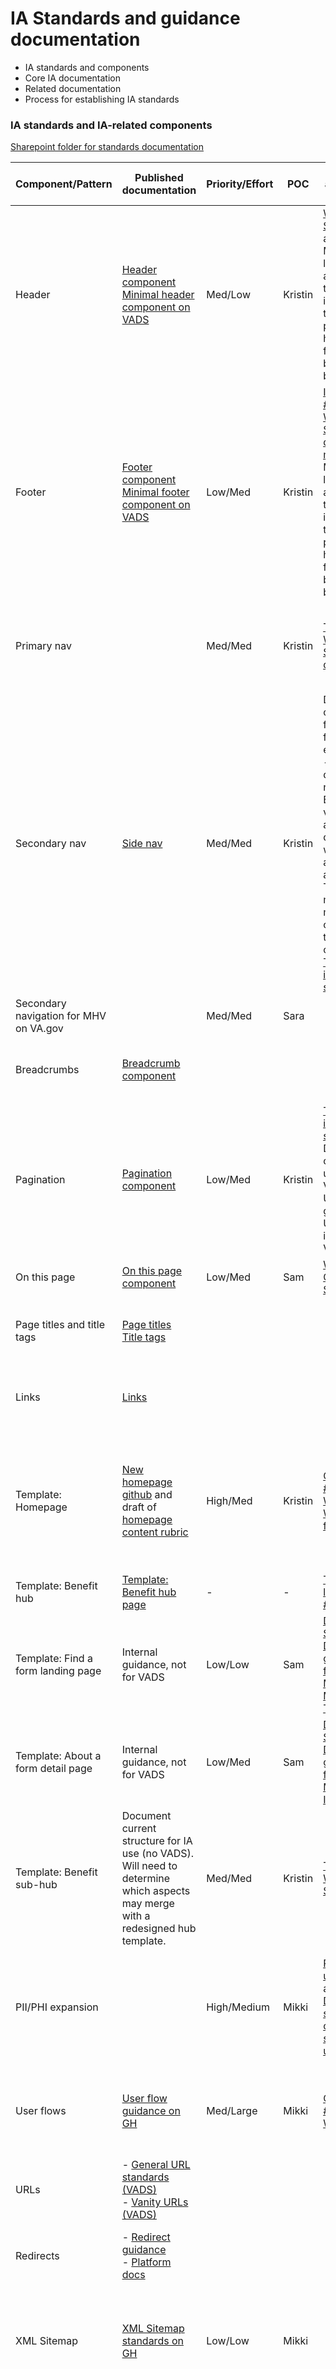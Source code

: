 # IA Standards and guidance documentation

- IA standards and components
- Core IA documentation
- Related documentation
- Process for establishing IA standards

### IA standards and IA-related components

[Sharepoint folder for standards documentation](https://dvagov-my.sharepoint.com/:f:/r/personal/michelle_northuis_va_gov/Documents/IA/Standards?csf=1&web=1&e=6XnSEl)

Component/Pattern | Published documentation | Priority/Effort | POC | Revisions and work in progress | Status/Next steps | 
--- | --- | --- | --- | --- | --- | 
Header | [Header component](https://design.va.gov/components/header/) <br> [Minimal header component on VADS](https://design.va.gov/components/header/header-minimal) | Med/Low | Kristin | [WIP in Sharepoint](https://dvagov-my.sharepoint.com/:w:/r/personal/michelle_northuis_va_gov/Documents/IA/Standards/Header.docx?d=wf31ee57166f04d7584ac7225a4fd41c0&csf=1&web=1&e=MNGek1) and [mural](https://app.mural.co/t/departmentofveteransaffairs9999/m/departmentofveteransaffairs9999/1694550504118/9ab9423b7a907602411017fd5a5fbff952ebc8bd?wid=0-1727901579916) <br> Mini header likely part of a pattern that includes one thing per page, mini header, mini footer, and back link breadcrumb | Mikki to review |
Footer  | [Footer component](https://design.va.gov/components/footer/) <br> [Minimal footer component on VADS](https://design.va.gov/components/footer/footer-minimal)   | Low/Med | Kristin | [Issue #88782](https://github.com/department-of-veterans-affairs/va.gov-team/issues/88782) and [WIP Sharepoint doc](https://dvagov-my.sharepoint.com/:w:/r/personal/michelle_northuis_va_gov/Documents/IA/Standards/Header.docx?d=wf31ee57166f04d7584ac7225a4fd41c0&csf=1&web=1&e=MNGek1) and [mural](https://app.mural.co/t/departmentofveteransaffairs9999/m/departmentofveteransaffairs9999/1694550504118/9ab9423b7a907602411017fd5a5fbff952ebc8bd?sender=ua67f17f1c416a96ea04d2476) <br> Mini footer likely part of a pattern that includes one thing per page, mini header, mini footer, and back link breadcrumb.| Mikki to review | 
Primary nav |  | Med/Med | Kristin | [Ticket](https://github.com/department-of-veterans-affairs/va.gov-team/issues/95552), <br> [WIP Mural](https://app.mural.co/t/departmentofveteransaffairs9999/m/departmentofveteransaffairs9999/1694550504118/9ab9423b7a907602411017fd5a5fbff952ebc8bd?wid=0-1729646394383), <br> [Sharepoint doc](https://dvagov-my.sharepoint.com/:w:/r/personal/michelle_northuis_va_gov/Documents/Primary%20nav%20guidance%20for%20VADS.docx?d=w9bcc29bdd9b74308a2e8194d076a595e&csf=1&web=1&e=a6RlD6)| Mikki to review updated draft <br> Mikki to start rubric for the benefits and health care menu | 
Secondary nav | [Side nav](https://design.va.gov/components/sidenav) | Med/Med| Kristin | Document current state functionality for existing experiences - the different left navs in Benefit hubs vs facilities, and then determine if we can have a standard approach. This might mean making changes to the standard component.<br> [Ticket](https://github.com/department-of-veterans-affairs/va.gov-team/issues/95555) [WIP in sharepoint](https://dvagov-my.sharepoint.com/:w:/r/personal/michelle_northuis_va_gov/Documents/IA/Standards/Secondary%20Nav.docx?d=w71644b388a9e4d8a99fe88ec8c369080&csf=1&web=1&e=kcWA0J)| Mikki to review | 
Secondary navigation for MHV on VA.gov |  | Med/Med | Sara |  |  | | 
Breadcrumbs | [Breadcrumb component](https://design.va.gov/components/breadcrumbs) |  | | | Updates published 12/18/24 <br> [Slack announcement](https://dsva.slack.com/archives/C0NGDDXME/p1734535748861849) |
Pagination | [Pagination component](https://design.va.gov/components/pagination) | Low/Med | Kristin| [Ticket](https://github.com/department-of-veterans-affairs/va.gov-team/issues/95554) [WIP in sharepoint](https://dvagov-my.sharepoint.com/:w:/r/personal/michelle_northuis_va_gov/Documents/IA/Standards/Pagination.docx?d=wf298b2157b674a6fa3117b8235917967&csf=1&web=1&e=DJORX4) <br> Discovery of current usage, any V3 plans, USWDS guidance. Updates intended for VADS| Mikki to review first draft |
On this page | [On this page component](https://design.va.gov/components/on-this-page) | Low/Med | Sam | [WIP Audit Google Sheet](https://docs.google.com/spreadsheets/d/1uHGoaykeblwob_n-9pPi84OXmuOhZwKOANACUE5xUls/edit?usp=sharing0) | Mikki to review | 
Page titles and title tags | [Page titles](https://design.va.gov/content-style-guide/page-titles-and-section-titles) <br> [Title tags](https://design.va.gov/content-style-guide/title-tags) | |  | | Updates published 9/20/24 <br> [Slack announcement](https://dsva.slack.com/archives/C0NGDDXME/p1727205735920459)  |   
Links | [Links](https://design.va.gov/content-style-guide/links) |  |  |  | Updates published 9/20/24 <br> [Slack announcement](https://dsva.slack.com/archives/C0NGDDXME/p1727205735920459)   | 
Template: Homepage  | [New homepage github](https://github.com/department-of-veterans-affairs/va.gov-team/tree/master/products/home-page/initiatives/2022-home-page-redesign-initiative) and draft of [homepage content rubric](https://github.com/department-of-veterans-affairs/va.gov-team/blob/master/products/home-page/initiatives/2022-home-page-redesign-initiative/homepage-content-rubric.md) | High/Med | Kristin| [CAIA Ticket #82570](https://github.com/orgs/department-of-veterans-affairs/projects/929/views/26?pane=issue&itemId=62174367) and [WIP Mural](https://app.mural.co/t/departmentofveteransaffairs9999/m/departmentofveteransaffairs9999/1694550504118/9ab9423b7a907602411017fd5a5fbff952ebc8bd?wid=0-1719612457029) <br> [Word doc for review](https://dvagov-my.sharepoint.com/:w:/r/personal/michelle_northuis_va_gov/Documents/Home%20page%20guidance%20for%20VADS.docx?d=w69f2bb4012964aa1aba48016dc43a53e&csf=1&web=1&e=bRZBJI)| VADS documentation approved, ready to publish <br> Rubric approved, working on comms and implementation plan | 
Template: Benefit hub  | [Template: Benefit hub page](https://design.va.gov/templates/hub) <br> | - | - | [Ticket for last updates #65451](https://github.com/department-of-veterans-affairs/va.gov-team/issues/65451) | Updates published 12/3 | 
Template: Find a form landing page | Internal guidance, not for VADS| Low/Low | Sam | [Draft Standard](https://dvagov-my.sharepoint.com/:w:/r/personal/michelle_northuis_va_gov/Documents/IA/Standards/Template%20Find%20a%20form%20landing%20page.docx?d=w00ad6a376cb8486f9bc3f6e3bed5aab7&csf=1&web=1&e=llSSQs) [Draft guidance from Michelle Middaugh](https://dvagov-my.sharepoint.com/:w:/g/personal/suzanne_middaugh_va_gov/EaDcyTELxL5Hk7fvpdCcNaABTTtD--NJnOZhW3PU7n86KA?email=Michelle.Northuis%40va.gov&e=Ika3UY) [IA Ticket](https://github.com/department-of-veterans-affairs/va.gov-team/issues/95557)| Mikki to review | 
Template: About a form detail page | Internal guidance, not for VADS | Low/Med | Sam | [Draft Standard](https://dvagov-my.sharepoint.com/:w:/r/personal/michelle_northuis_va_gov/Documents/IA/Standards/Template%20About%20a%20form%20detail%20page.docx?d=wc0427faa176e4cef8169d529ff0636ee&csf=1&web=1&e=UQPPtX) [Draft guidance from Michelle M](https://dvagov-my.sharepoint.com/:w:/g/personal/suzanne_middaugh_va_gov/EaDcyTELxL5Hk7fvpdCcNaABTTtD--NJnOZhW3PU7n86KA?email=Michelle.Northuis%40va.gov&e=Ika3UY) [IA Ticket](https://github.com/department-of-veterans-affairs/va.gov-team/issues/95558)| Mikki to review | 
Template: Benefit sub-hub |Document current structure for IA use (no VADS).  Will need to determine which aspects may merge with a redesigned hub template. | Med/Med | Kristin | [Ticket](https://github.com/department-of-veterans-affairs/va.gov-team/issues/95553) <br> [WIP in Sharepoint](https://dvagov-my.sharepoint.com/:w:/r/personal/michelle_northuis_va_gov/Documents/Home%20page%20guidance%20for%20VADS.docx?d=w69f2bb4012964aa1aba48016dc43a53e&csf=1&web=1&e=bRZBJI) | Mikki to review first draft | 
PII/PHI expansion | | High/Medium | Mikki | [Platform doc updates](https://dvagov-my.sharepoint.com/:w:/r/personal/michelle_northuis_va_gov/_layouts/15/Doc.aspx?sourcedoc=%7B1D46ED03-08E0-402A-AA4E-6D2CFDAE73D7%7D&file=PII-PHI%20Updates%20-%20Platform%20docs.docx&action=default&mobileredirect=true)<br> and <br> [Design system and content style guide updates](https://dvagov-my.sharepoint.com/:w:/r/personal/michelle_northuis_va_gov/Documents/IA/PII-PHI%20Updates%20-%20Design%20System.docx?d=we98ec89c492b4135a14ab00249638a7a&csf=1&web=1&e=xDl7dB)| Tickets submitted to design system team, content team, and platform doc teams for implementation of guidance. |  
User flows | [User flow guidance on GH](https://github.com/department-of-veterans-affairs/va.gov-team/blob/master/products/information-architecture/standards/user-flow-guidance.md) | Med/Large | Mikki | [CAIA Ticket #82573](https://github.com/department-of-veterans-affairs/va.gov-team/issues/82573) and [WIP doc](https://docs.google.com/document/d/1vNVjn0J6oMGy4fZ7peGrI4yPI5p9_TjP1vx73n1xqdk/edit#heading=h.80c5ydk3huxr)| Will use pattern approach, next step is for Mikki to draft all of the patterns. |  
URLs | - [General URL standards (VADS)](https://design.va.gov/components/url-standards/) <br>- [Vanity URLs (VADS)](https://design.va.gov/components/url-standards/#vanity-urls) |  |  |  | Updates published 9/20/24 <br> [Slack announcement](https://dsva.slack.com/archives/C0NGDDXME/p1727205735920459)  |  
Redirects | - [Redirect guidance](https://design.va.gov/components/url-standards/redirects)<br> - [Platform docs](https://depo-platform-documentation.scrollhelp.site/developer-docs/redirect-implementation-strategies) |  |  | | Updates published 9/20/24 <br> [Slack announcement](https://dsva.slack.com/archives/C0NGDDXME/p1727205735920459)  |  
XML Sitemap | [XML Sitemap standards on GH](https://github.com/department-of-veterans-affairs/va.gov-team/blob/master/products/information-architecture/standards/xml-sitemap.md)| Low/Low | Mikki | | Needs review and update and should be published either in platform documentation design system |  
Search best bets | [Search best bets guidance on GH](https://github.com/department-of-veterans-affairs/va.gov-team/blob/master/products/information-architecture/standards/search-best-bets.md) We want to document how we maintain and watch best bets over time. | Low/Med | Mikki |  | Review current guidance and identify what should be documented as a standard, what is process, and what is best practice. <br> Identify where each aspect should live and create drafts properly formatted.  <br> Review with OCTO leads for approval. Publish | | 
IA section of design system  | --- | High/High | Mikki and Erin  | [Old mural for reference](https://app.mural.co/t/departmentofveteransaffairs9999/m/departmentofveteransaffairs9999/1727207094767/f4f5ac4667427130c83c631d474bc783da52ff20?sender=u2aba00c97ab77c6ec1573123) | Not started | 
IA guiding principles | | | | [Best practices doc for reference](https://github.com/department-of-veterans-affairs/va.gov-team/blob/master/products/information-architecture/standards/ia-best-practices.md) | Future add - dependent on IA section of VADS |  
IA governance | [V1 content placement criteria for unauth experience](https://github.com/department-of-veterans-affairs/va.gov-team/blob/master/products/content/content-strategy-ia-collaboration/content-placement-criteria/content-placement-criteria-v1.md) | High/Large | Mikki | [Working mural for broader placement criteria](https://app.mural.co/t/departmentofveteransaffairs9999/m/departmentofveteransaffairs9999/1679588484112/d3e7ddae653ff445c4c475c851e2da051cfaf048?sender=u2aba00c97ab77c6ec1573123) | Future add - dependent on IA section of VADS |
IA and SEO | [SEO best practices on GH](https://github.com/department-of-veterans-affairs/va.gov-team/blob/master/products/information-architecture/standards/seo-best-practices.md) <br> [Writing for SEO in content styleguide on VADS](https://design.va.gov/content-style-guide/seo) |  |  | | Future add - dependent on IA section of VADS | 
IA and a11y | |  |  | | Future add - dependent on IA section of VADS  |  

 

 



### Core IA documentation

**Site maps**
- Visual Site Maps - A visual diagram representing the high level IA and structure of VA.gov (goes to Mural)
  - [Root level](https://app.mural.co/t/departmentofveteransaffairs9999/m/departmentofveteransaffairs9999/1672351995789/71a5b7ba07995735d458df39e07a696f48a9be48?wid=7-1676676077721)
  - [Health care hub](https://app.mural.co/t/departmentofveteransaffairs9999/m/departmentofveteransaffairs9999/1666882559766/ada92d293c76f3d61c71d3f2421c7f160f3648a8?wid=0-1675291071517&sender=u2aba00c97ab77c6ec1573123)
  - [Disability hub](https://app.mural.co/t/departmentofveteransaffairs9999/m/departmentofveteransaffairs9999/1667839622293/c8919d112d2d28d29080bf70cdc67998ef98e8aa?wid=1-1668693823442&sender=u2aba00c97ab77c6ec1573123)
  - [Education hub](https://app.mural.co/t/departmentofveteransaffairs9999/m/departmentofveteransaffairs9999/1674597416426/2a9153ede716702d8863ff1473fa189c31a83919?wid=0-1675292761939&sender=u2aba00c97ab77c6ec1573123)
  - [Careers hub](https://app.mural.co/t/departmentofveteransaffairs9999/m/departmentofveteransaffairs9999/1674779246334/51e3dfa747c0176c7f30abaf715e88fdddffb6d6?wid=0-1675287968232)
  - [Pension hub](https://app.mural.co/t/departmentofveteransaffairs9999/m/departmentofveteransaffairs9999/1674779271961/223f3fe745e198bc5301fe4f053b19fa019c7717?wid=0-1675376869383&sender=u2aba00c97ab77c6ec1573123)
  - [Housing assistance hub](https://app.mural.co/t/departmentofveteransaffairs9999/m/departmentofveteransaffairs9999/1674779288312/99235133032f44e28ec3e77835d8e2827ad126cd?wid=0-1675105415908&sender=u2aba00c97ab77c6ec1573123)
  - [Life insurance hub](https://app.mural.co/t/departmentofveteransaffairs9999/m/departmentofveteransaffairs9999/1674779307623/16f61c56ec150690aa1f532e7c134f91e15fa11c?wid=78-1675441930874)
  - [Burials and memorials hub](https://app.mural.co/t/departmentofveteransaffairs9999/m/departmentofveteransaffairs9999/1674779325955/34a49ce247fb99e9e7bbed8991fe785868baf518?wid=0-1675359563168&sender=u2aba00c97ab77c6ec1573123)
  - [Records hub](https://app.mural.co/t/departmentofveteransaffairs9999/m/departmentofveteransaffairs9999/1674779202419/2c84b6f0db7fc6ce1f20a0ff66f66c3afd46c04f?wid=12-1675464978959&sender=u2aba00c97ab77c6ec1573123)
  - [Decision reviews](https://app.mural.co/t/departmentofveteransaffairs9999/m/departmentofveteransaffairs9999/1674779345909/639c121deb1a751c01a2ddad6ba65417aaf23a70?wid=15-1675719086191)
  - [Facilities](https://app.mural.co/t/departmentofveteransaffairs9999/m/departmentofveteransaffairs9999/1674779377050/04377db23cd64177d3e90e2c216a5d9bc14c8878?wid=24-1676064961383)
- [VA.gov Master URL Spreadsheet](https://docs.google.com/spreadsheets/d/1YucOtYihweNPI1gYtCgdsinKQmH4DMuSgPaSgJMfyYk/edit?usp=sharing)
  - This file contains a list, by benefit area, of live URLs and any legacy URLs that have been redirected, to them
  - This is a working docoument managed in Google Sheets that is continually updated. 
  - Exported versions coming soon...
- [XML Sitemap](https://www.va.gov/sitemap.xml)
  - An XML sitemap is an SEO tool that helps Search Engines find and index pages on the site faster and allows them to use our "crawl budget" effectively.

### Related documentation


**VA.gov experience standards**
- [Platform Governance experience standards](https://depo-platform-documentation.scrollhelp.site/collaboration-cycle/va-gov-experience-standards) - Utilized by the Governance team, and includes core standards for nav components, content organization, URLs, user flows, etc.

**Controlled vocabularies**
- [Content briefs](https://github.com/department-of-veterans-affairs/va.gov-team/tree/master/products/content/content-briefs) - Provides background and omni-channel direction on terminology specific to various key features and topic areas 
- [Word list](https://design.va.gov/content-style-guide/word-list)


### Process for establishing IA standards

1. Review the [Github table](https://github.com/department-of-veterans-affairs/va.gov-team/tree/master/products/information-architecture/standards) and choose an IA standard – put your name next in the POC column
2. Create a ticket in your board WITHIN the epic called: [IA Standards and Documentation](https://app.zenhub.com/workspaces/sitewide-content-accessibility-and-ia-63a1d63232beba0011a7833f/issues/gh/department-of-veterans-affairs/va.gov-team/53920)
- Put a link to your ticket in the [github table](https://github.com/department-of-veterans-affairs/va.gov-team/tree/master/products/information-architecture/standards)
- Ticket template: [IA Standards - Homepage](https://github.com/department-of-veterans-affairs/va.gov-team/issues/82570#event-12734461942)
3. Write up a draft of the standard
- Make sure you find/review existing documentation
- Establish the scope
   - What are you covering
   - What are you not going to cover?
- Decide where the guidance will live - VADS vs github
4. Add a link of your draft to the [github table](https://github.com/department-of-veterans-affairs/va.gov-team/tree/master/products/information-architecture/standards)
5. Get standard draft approved by Mikki
- Mikki may take questions or things to OCTO
- We should remind Mikki about wrapping her task and not let it fall off
6. Untag yourself, tag Erin in your ticket
- Erin can add whatever labels they want
7. Erin confirms where the guidance should go
- If changes to existing component, may need to fill out a ticket for design council
8. Erin makes any needed edits to guidance
9. Erin publishes to wherever
10. Erin adds the link to the final standards to the github table and updates the status as COMPLETE
11. Erin writes and sends Slack announcement about change in #design



### Open questions

- Should there be an IA section within the VA.gov design system?  If so, what would it include and what would it be called?
  - IA guiding principles - or these could be incorporated into overall design principles
  - Site organization and governance
  - IA for SEO and a11y
  - Entry point considerations and guidance
  - Best bets
  - Redirects
